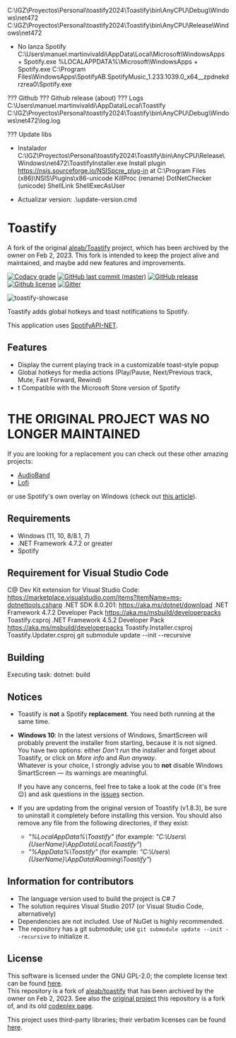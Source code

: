 C:\IGZ\Proyectos\Personal\toastify2024\Toastify\bin\AnyCPU\Debug\Windows\net472
C:\IGZ\Proyectos\Personal\toastify2024\Toastify\bin\AnyCPU\Release\Windows\net472


* No lanza Spotify
C:\Users\manuel.martinvivaldi\AppData\Local\Microsoft\WindowsApps + Spotify.exe
%LOCALAPPDATA%\Microsoft\WindowsApps + Spotify.exe
C:\Program Files\WindowsApps\SpotifyAB.SpotifyMusic_1.233.1039.0_x64__zpdnekdrzrea0\Spotify.exe


??? Github
??? Github release (about)
??? Logs
C:\Users\manuel.martinvivaldi\AppData\Local\Toastify
C:\IGZ\Proyectos\Personal\toastify2024\Toastify\bin\AnyCPU\Debug\Windows\net472\log.log

??? Update libs


* Instalador
C:\IGZ\Proyectos\Personal\toastify2024\Toastify\bin\AnyCPU\Release\Windows\net472\ToastifyInstaller.exe
Install plugin
	https://nsis.sourceforge.io/NSISpcre_plug-in at C:\Program Files (x86)\NSIS\Plugins\x86-unicode
KillProc (rename)
DotNetChecker (unicode)
ShellLink
ShellExecAsUser



* Actualizar version:
	.\update-version.cmd




# Toastify

A fork of the original [aleab/Toastify](https://github.com/aleab/toastify) project, which has been archived by the owner on Feb 2, 2023. This fork is intended to keep the project alive and maintained, and maybe add new features and improvements.


[![Codacy grade](https://api.codacy.com/project/badge/Grade/dcbbd6b1f6cf45658a0f9232a5f35706)][aleab/toastify@codacy]
[![GitHub last commit (master)](https://img.shields.io/github/last-commit/aleab/toastify/master.svg?label=Last%20Commit&maxAge=60)][commits]
[![GitHub release](https://img.shields.io/github/release/aleab/toastify.svg?label=Release&maxAge=60)][release-latest]
[![Github license](https://img.shields.io/badge/License-GPL%20v2-blue.svg?maxAge=86400)][license]
[![Gitter](https://badges.gitter.im/aleab/toastify.svg)][aleab/toastify@gitter]

![toastify-showcase][toastify-showcase]

Toastify adds global hotkeys and toast notifications to Spotify.

This application uses [SpotifyAPI-NET][SpotifyAPI-NET].

## Features
* Display the current playing track in a customizable toast-style popup
* Global hotkeys for media actions (Play/Pause, Next/Previous track, Mute, Fast Forward, Rewind)
* :heavy_exclamation_mark: Compatible with the Microsoft Store version of Spotify

# THE ORIGINAL PROJECT WAS NO LONGER MAINTAINED
If you are looking for a replacement you can check out these other amazing projects:
- [AudioBand](https://github.com/AudioBand/AudioBand)
- [Lofi](https://github.com/dvx/lofi)

or use Spotify's own overlay on Windows (check out [this article](https://www.alphr.com/spotify-overlay-with-game-windows/)).


## Requirements
* Windows (11, 10, 8/8.1, 7)
* .NET Framework 4.7.2 or greater
* Spotify

## Requirement for Visual Studio Code

C@ Dev Kit extension for Visual Studio Code: https://marketplace.visualstudio.com/items?itemName=ms-dotnettools.csharp
.NET SDK 8.0.201: https://aka.ms/dotnet/download
.NET Framework 4.7.2 Developer Pack https://aka.ms/msbuild/developerpacks
  Toastify.csproj
.NET Framework 4.5.2 Developer Pack https://aka.ms/msbuild/developerpacks
  Toastify.Installer.csproj
  Toastify.Updater.csproj
git submodule update --init --recursive

## Building

Executing task: dotnet: build 



## Notices
* Toastify is **not** a Spotify **replacement**. You need both running at the same time.
* **Windows 10**: In the latest versions of Windows, SmartScreen will probably prevent the installer from starting, because it is not signed.  
  You have two options: either *Don't run* the installer and forget about Toastify, or click on *More info* and *Run anyway*.  
  Whatever is your choice, I strongly advise you to **not** disable Windows SmartScreen — its warnings are meaningful.  

  If you have any concerns, feel free to take a look at the code (it's free :wink:) and ask questions in the [issues][issues] section.
* If you are updating from the original version of Toastify (v1.8.3), be sure to uninstall it completely before installing this version. You should also remove any file from the following directories, if they exist:
  - *"%LocalAppData%\Toastify"* (for example: *"C:\Users\\{UserName}\AppData\Local\Toastify"*)
  - *"%AppData%\Toastify"* (for example: *"C:\Users\\{UserName}\AppData\Roaming\Toastify"*)

## Information for contributors
* The language version used to build the project is C# 7
* The solution requires Visual Studio 2017 (or Visual Studio Code, alternatively)
* Dependencies are not included. Use of NuGet is highly recommended.
* The repository has a git submodule; use `git submodule update --init --recursive` to initialize it.


## License
This software is licensed under the GNU GPL-2.0; the complete license text can be found [here][license].  
This repository is a fork of [aleab/toastify](https://github.com/aleab/toastify) that has been archived by the owner on Feb 2, 2023. See also the [original project](https://github.com/nachmore/toastify) this repository is a fork of, and its old [codeplex page][toastify@codeplex].

This project uses third-party libraries; their verbatim licenses can be found [here][license-3rdparty].


[//]: # (Links)

[toastify-showcase]: <https://raw.githubusercontent.com/aleab/toastify/gh-pages/img/toastify-showcase.png>
[license]: </LICENSE>
[license-3rdparty]: </LICENSE-3RD-PARTY>

[release-latest]: <https://github.com/IGZmanuelMartinVivaldi/toastify/releases/latest>
[commits]: <https://github.com/IGZmanuelMartinVivaldi/toastify/commits/master>
[issues]: <https://github.com/IGZmanuelMartinVivaldi/toastify/issues>

[aleab/toastify@github]: <https://github.com/aleab/toastify/>
[aleab/toastify@codacy]: <https://www.codacy.com/app/aleab/toastify>
[aleab/toastify@gitter]: <https://gitter.im/aleab-toastify>
[SpotifyAPI-NET]: <https://github.com/JohnnyCrazy/SpotifyAPI-NET>
[toastify@codeplex]: <http://toastify.codeplex.com/>
